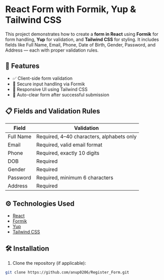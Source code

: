 # React Form with Formik, Yup & Tailwind CSS

This project demonstrates how to create a **form in React** using **Formik** for form handling, **Yup** for validation, and **Tailwind CSS** for styling. It includes fields like Full Name, Email, Phone, Date of Birth, Gender, Password, and Address — each with proper validation rules.

## 🚀 Features

- ✅ Client-side form validation
- 🔐 Secure input handling via Formik
- 🎨 Responsive UI using Tailwind CSS
- 🧹 Auto-clear form after successful submission

## 📋 Fields and Validation Rules

| Field      | Validation |
|------------|------------|
| Full Name  | Required, 4–40 characters, alphabets only |
| Email      | Required, valid email format |
| Phone      | Required, exactly 10 digits |
| DOB        | Required |
| Gender     | Required |
| Password   | Required, minimum 6 characters |
| Address    | Required |

## ⚙️ Technologies Used

- [React](https://reactjs.org/)
- [Formik](https://formik.org/)
- [Yup](https://github.com/jquense/yup)
- [Tailwind CSS](https://tailwindcss.com/)

## 🛠 Installation

1. Clone the repository (if applicable):

```bash
git clone https://github.com/anup0206/Register_Form.git



